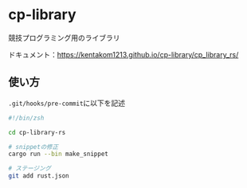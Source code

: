 # cp-library

競技プログラミング用のライブラリ

ドキュメント：https://kentakom1213.github.io/cp-library/cp_library_rs/

## 使い方

`.git/hooks/pre-commit`に以下を記述

```sh
#!/bin/zsh

cd cp-library-rs

# snippetの修正
cargo run --bin make_snippet

# ステージング
git add rust.json
```
